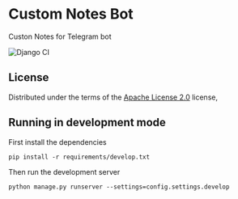 # Custom Notes Bot
Custon Notes for Telegram bot

![Django CI](https://github.com/ragnarok22/customnotesbot/actions/workflows/django-test.yml/badge.svg)

License
-------

Distributed under the terms of the [Apache License 2.0](LICENSE) license,

Running in development mode
------
First install the dependencies

    pip install -r requirements/develop.txt
Then run the development server

    python manage.py runserver --settings=config.settings.develop
